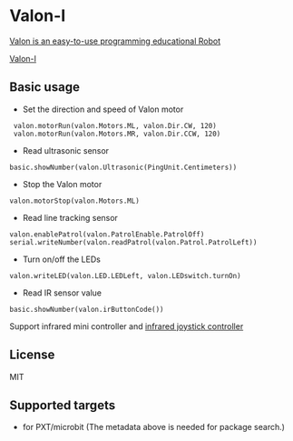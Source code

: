  
# Valon-I

[Valon is an easy-to-use programming educational Robot](http://www.yfrobot.com.cn/wiki/index.php?title=Valon-I)

[Valon-I](https://item.taobao.com/item.htm?id=620974170340)

## Basic usage

* Set the direction and speed of Valon motor

```blocks
 valon.motorRun(valon.Motors.ML, valon.Dir.CW, 120)
 valon.motorRun(valon.Motors.MR, valon.Dir.CCW, 120)
```

* Read ultrasonic sensor

```blocks
basic.showNumber(valon.Ultrasonic(PingUnit.Centimeters))
```

* Stop the Valon motor 

```blocks
valon.motorStop(valon.Motors.ML)
```

* Read line tracking sensor

```blocks
valon.enablePatrol(valon.PatrolEnable.PatrolOff)
serial.writeNumber(valon.readPatrol(valon.Patrol.PatrolLeft))
```

* Turn on/off the LEDs

```blocks
valon.writeLED(valon.LED.LEDLeft, valon.LEDswitch.turnOn)
```

* Read IR sensor value

```blocks
basic.showNumber(valon.irButtonCode())
```
Support infrared mini controller and [infrared joystick controller](https://item.taobao.com/item.htm?id=623707734052)


## License

MIT


## Supported targets

* for PXT/microbit
(The metadata above is needed for package search.)
